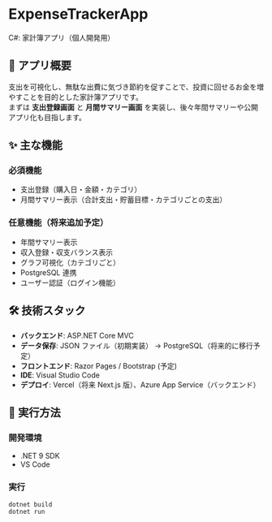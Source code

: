 # ExpenseTrackerApp
C#: 家計簿アプリ（個人開発用）

## 📌 アプリ概要
支出を可視化し、無駄な出費に気づき節約を促すことで、投資に回せるお金を増やすことを目的とした家計簿アプリです。  
まずは **支出登録画面** と **月間サマリー画面** を実装し、後々年間サマリーや公開アプリ化も目指します。

## ✨ 主な機能
### 必須機能
- 支出登録（購入日・金額・カテゴリ）
- 月間サマリー表示（合計支出・貯蓄目標・カテゴリごとの支出）

### 任意機能（将来追加予定）
- 年間サマリー表示
- 収入登録・収支バランス表示
- グラフ可視化（カテゴリごと）
- PostgreSQL 連携
- ユーザー認証（ログイン機能）

## 🛠 技術スタック
- **バックエンド**: ASP.NET Core MVC  
- **データ保存**: JSON ファイル（初期実装） → PostgreSQL（将来的に移行予定）  
- **フロントエンド**: Razor Pages / Bootstrap (予定)  
- **IDE**: Visual Studio Code  
- **デプロイ**: Vercel（将来 Next.js 版）、Azure App Service（バックエンド）

## 🚀 実行方法
### 開発環境
- .NET 9 SDK
- VS Code

### 実行
```bash
dotnet build
dotnet run
